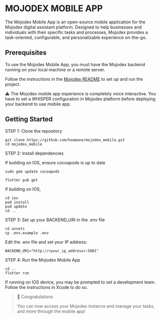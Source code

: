 # MOJODEX MOBILE APP

The Mojodex Mobile App is an open-source mobile application for the Mojodex digital assistant platform.
Designed to help businesses and individuals with their specific tasks and processes, Mojodex provides a task-oriented, configurable, and personalizable experience on-the-go.

## Prerequisites

To use the Mojodex Mobile App, you must have the Mojodex backend running on your local machine or a remote server.

Follow the instructions in the [Mojodex README](https://github.com/hoomano/mojodex) to set up and run the project.

⚠️ The Mojodex mobile app experience is completely voice interactive. You have to set a WHISPER configuration in Mojodex platform before deploying your backend to use mobile app.

## Getting Started

STEP 1: Clone the repository

```
git clone https://github.com/hoomano/mojodex_mobile.git
cd mojodex_mobile
```

STEP 2: Install dependencies

If building on IOS, ensure cocoapods is up to date
```
sudo gem update cocoapods
```

```
flutter pub get
```
If building on IOS,
```
cd ios
pod install
pod update
cd ..
```

STEP 3: Set up your BACKEND_URI in the .env file
```
cd assets
cp .env.example .env
```
Edit the .env file and set your IP address:
```
BACKEND_URI="http://<your_ip_address>:5001"
```

STEP 4: Run the Mojodex Mobile App
```
cd ..
flutter run
```

If running on IOS device, you may be prompted to set a development team. Follow the instructions in Xcode to do so.

> 🎉 Congratulations
>
> You can now access your Mojodex instance and manage your tasks, and more through the mobile app!
